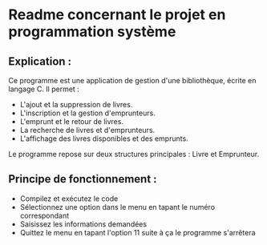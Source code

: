# Readme concernant le projet en programmation système

## Explication : 
Ce programme est une application de gestion d'une bibliothèque, écrite en langage C. Il permet :

* L'ajout et la suppression de livres.
* L'inscription et la gestion d'emprunteurs.
* L'emprunt et le retour de livres.
* La recherche de livres et d'emprunteurs.
* L'affichage des livres disponibles et des emprunts.

Le programme repose sur deux structures principales : Livre et Emprunteur.

## Principe de fonctionnement : 

* Compilez et exécutez le code 
* Sélectionnez une option dans le menu en tapant le numéro correspondant
* Saisissez les informations demandées 
* Quittez le menu en tapant l'option 11 suite à ça le programme s'arrêtera